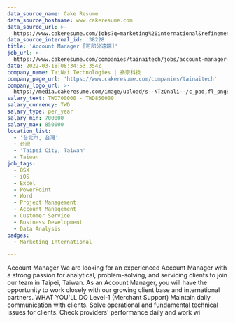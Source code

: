 ```yaml
---
data_source_name: Cake Resume
data_source_hostname: www.cakeresume.com
data_source_url: >-
  https://www.cakeresume.com/jobs?q=marketing%20international&refinementList%5Blang_name%5D%5B0%5D=English&refinementList%5Bsalary_type%5D=per_year&range%5Bsalary_range%5D%5Bmin%5D=1000000
data_source_internal_id: '38228'
title: 'Account Manager [可部分遠端]'
job_url: >-
  https://www.cakeresume.com/companies/tainaitech/jobs/account-manager-can-be-partially-remote-u
date: 2022-03-18T08:34:53.354Z
company_name: TaiNai Technologies | 泰奈科技
company_page_url: 'https://www.cakeresume.com/companies/tainaitech'
company_logo_url: >-
  https://media.cakeresume.com/image/upload/s--NTzQnali--/c_pad,fl_png8,h_200,w_200/v1592019026/hexmugtgpob1c4xg0ydh.png
salary_text: TWD700000 - TWD850000
salary_currency: TWD
salary_type: per_year
salary_min: 700000
salary_max: 850000
location_list:
  - '台北市, 台灣'
  - 台灣
  - 'Taipei City, Taiwan'
  - Taiwan
job_tags:
  - OSX
  - iOS
  - Excel
  - PowerPoint
  - Word
  - Project Management
  - Account Management
  - Customer Service
  - Business Development
  - Data Analysis
badges:
  - Marketing International

---
```


Account Manager We are looking for an experienced Account Manager with a strong passion for analytical, problem-solving, and servicing clients to join our team in Taipei, Taiwan. As an Account Manager, you will have the opportunity to work closely with our growing client base and international partners. WHAT YOU'LL DO Level-1 (Merchant Support) Maintain daily communication with clients. Solve operational and fundamental technical issues for clients. Check providers' performance daily and work wi